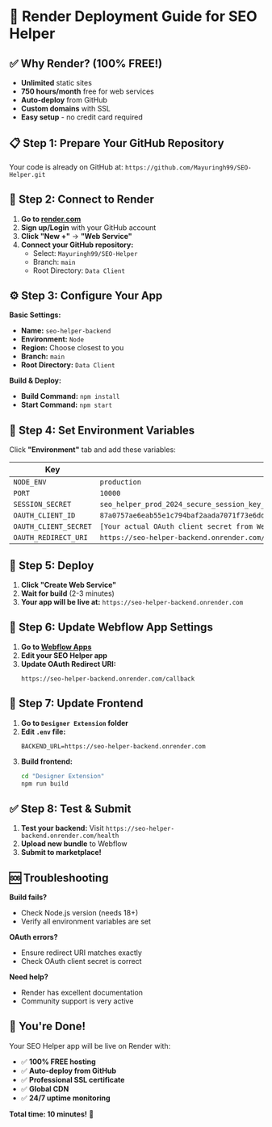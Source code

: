 # 🚀 Render Deployment Guide for SEO Helper

## ✅ **Why Render? (100% FREE!)**
- **Unlimited** static sites
- **750 hours/month** free for web services
- **Auto-deploy** from GitHub
- **Custom domains** with SSL
- **Easy setup** - no credit card required

## 📋 **Step 1: Prepare Your GitHub Repository**

Your code is already on GitHub at: `https://github.com/Mayuringh99/SEO-Helper.git`

## 🔗 **Step 2: Connect to Render**

1. **Go to [render.com](https://render.com)**
2. **Sign up/Login** with your GitHub account
3. **Click "New +"** → **"Web Service"**
4. **Connect your GitHub repository:**
   - Select: `Mayuringh99/SEO-Helper`
   - Branch: `main`
   - Root Directory: `Data Client`

## ⚙️ **Step 3: Configure Your App**

**Basic Settings:**
- **Name:** `seo-helper-backend`
- **Environment:** `Node`
- **Region:** Choose closest to you
- **Branch:** `main`
- **Root Directory:** `Data Client`

**Build & Deploy:**
- **Build Command:** `npm install`
- **Start Command:** `npm start`

## 🔐 **Step 4: Set Environment Variables**

Click **"Environment"** tab and add these variables:

| Key | Value |
|-----|-------|
| `NODE_ENV` | `production` |
| `PORT` | `10000` |
| `SESSION_SECRET` | `seo_helper_prod_2024_secure_session_key_87a0757ae6eab55e1c794baf2aada7071f73e6dd65ff46db31da8aca2a87150b` |
| `OAUTH_CLIENT_ID` | `87a0757ae6eab55e1c794baf2aada7071f73e6dd65ff46db31da8aca2a87150b` |
| `OAUTH_CLIENT_SECRET` | `[Your actual OAuth client secret from Webflow]` |
| `OAUTH_REDIRECT_URI` | `https://seo-helper-backend.onrender.com/callback` |

## 🚀 **Step 5: Deploy**

1. **Click "Create Web Service"**
2. **Wait for build** (2-3 minutes)
3. **Your app will be live at:** `https://seo-helper-backend.onrender.com`

## 🔄 **Step 6: Update Webflow App Settings**

1. **Go to [Webflow Apps](https://webflow.com/apps)**
2. **Edit your SEO Helper app**
3. **Update OAuth Redirect URI:**
   ```
   https://seo-helper-backend.onrender.com/callback
   ```

## 🎯 **Step 7: Update Frontend**

1. **Go to `Designer Extension` folder**
2. **Edit `.env` file:**
   ```env
   BACKEND_URL=https://seo-helper-backend.onrender.com
   ```
3. **Build frontend:**
   ```bash
   cd "Designer Extension"
   npm run build
   ```

## ✅ **Step 8: Test & Submit**

1. **Test your backend:** Visit `https://seo-helper-backend.onrender.com/health`
2. **Upload new bundle** to Webflow
3. **Submit to marketplace!**

## 🆘 **Troubleshooting**

**Build fails?**
- Check Node.js version (needs 18+)
- Verify all environment variables are set

**OAuth errors?**
- Ensure redirect URI matches exactly
- Check OAuth client secret is correct

**Need help?**
- Render has excellent documentation
- Community support is very active

## 🎉 **You're Done!**

Your SEO Helper app will be live on Render with:
- ✅ **100% FREE hosting**
- ✅ **Auto-deploy from GitHub**
- ✅ **Professional SSL certificate**
- ✅ **Global CDN**
- ✅ **24/7 uptime monitoring**

**Total time: 10 minutes!** 🚀
